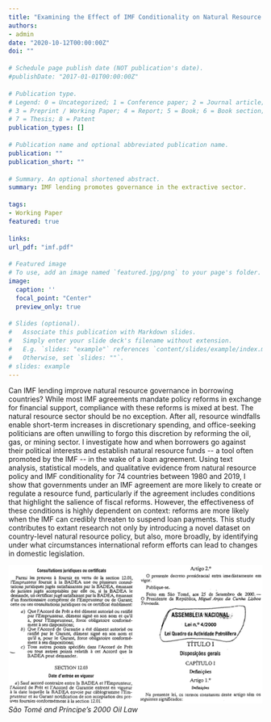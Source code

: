 ```yaml
---
title: "Examining the Effect of IMF Conditionality on Natural Resource Policy"
authors:
- admin
date: "2020-10-12T00:00:00Z"
doi: ""

# Schedule page publish date (NOT publication's date).
#publishDate: "2017-01-01T00:00:00Z"

# Publication type.
# Legend: 0 = Uncategorized; 1 = Conference paper; 2 = Journal article;
# 3 = Preprint / Working Paper; 4 = Report; 5 = Book; 6 = Book section;
# 7 = Thesis; 8 = Patent
publication_types: []

# Publication name and optional abbreviated publication name.
publication: ""
publication_short: ""

# Summary. An optional shortened abstract.
summary: IMF lending promotes governance in the extractive sector.

tags:
- Working Paper
featured: true

links:
url_pdf: "imf.pdf"

# Featured image
# To use, add an image named `featured.jpg/png` to your page's folder. 
image:
  caption: ''
  focal_point: "Center"
  preview_only: true

# Slides (optional).
#   Associate this publication with Markdown slides.
#   Simply enter your slide deck's filename without extension.
#   E.g. `slides: "example"` references `content/slides/example/index.md`.
#   Otherwise, set `slides: ""`.
# slides: example
---
```

Can IMF lending improve natural resource governance in borrowing countries? While most IMF agreements mandate policy reforms in exchange for financial support, compliance with these reforms is mixed at best. The natural resource sector should be no exception. After all, resource windfalls enable short-term increases in discretionary spending, and office-seeking politicians are often unwilling to forgo this discretion by reforming the oil, gas, or mining sector. I investigate how and when borrowers go against their political interests and establish natural resource funds -- a tool often promoted by the IMF -- in the wake of a loan agreement. Using text analysis, statistical models, and qualitative evidence from natural resource policy and IMF conditionality for 74 countries between 1980 and 2019, I show that governments under an IMF agreement are more likely to create or regulate a resource fund, particularly if the agreement includes conditions that highlight the salience of fiscal reforms. However, the effectiveness of these conditions is highly dependent on context: reforms are more likely when the IMF can credibly threaten to suspend loan payments. This study contributes to extant research not only by introducing a novel dataset on country-level natural resource policy, but also, more broadly, by identifying under what circumstances international reform efforts can lead to changes in domestic legislation.

![São Tomé and Príncipe’s 2000 Oil Law](featured.png)
*São Tomé and Príncipe’s 2000 Oil Law*